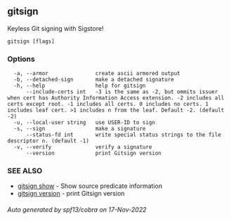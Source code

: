 ## gitsign

Keyless Git signing with Sigstore!

```
gitsign [flags]
```

### Options

```
  -a, --armor               create ascii armored output
  -b, --detached-sign       make a detached signature
  -h, --help                help for gitsign
      --include-certs int   -3 is the same as -2, but ommits issuer when cert has Authority Information Access extension. -2 includes all certs except root. -1 includes all certs. 0 includes no certs. 1 includes leaf cert. >1 includes n from the leaf. Default -2. (default -2)
  -u, --local-user string   use USER-ID to sign
  -s, --sign                make a signature
      --status-fd int       write special status strings to the file descriptor n. (default -1)
  -v, --verify              verify a signature
      --version             print Gitsign version
```

### SEE ALSO

* [gitsign show](gitsign_show.md)	 - Show source predicate information
* [gitsign version](gitsign_version.md)	 - print Gitsign version

###### Auto generated by spf13/cobra on 17-Nov-2022
